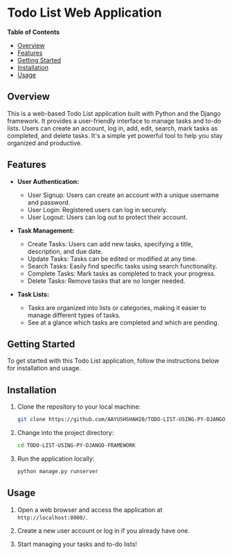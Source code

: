 # Todo List Web Application

**Table of Contents**
- [Overview](#overview)
- [Features](#features)
- [Getting Started](#getting-started)
- [Installation](#installation)
- [Usage](#usage)

## Overview

This is a web-based Todo List application built with Python and the Django framework. It provides a user-friendly interface to manage tasks and to-do lists. Users can create an account, log in, add, edit, search, mark tasks as completed, and delete tasks. It's a simple yet powerful tool to help you stay organized and productive.

## Features

- **User Authentication:**
  - User Signup: Users can create an account with a unique username and password.
  - User Login: Registered users can log in securely.
  - User Logout: Users can log out to protect their account.

- **Task Management:**
  - Create Tasks: Users can add new tasks, specifying a title, description, and due date.
  - Update Tasks: Tasks can be edited or modified at any time.
  - Search Tasks: Easily find specific tasks using search functionality.
  - Complete Tasks: Mark tasks as completed to track your progress.
  - Delete Tasks: Remove tasks that are no longer needed.

- **Task Lists:**
  - Tasks are organized into lists or categories, making it easier to manage different types of tasks.
  - See at a glance which tasks are completed and which are pending.

## Getting Started

To get started with this Todo List application, follow the instructions below for installation and usage.

## Installation

1. Clone the repository to your local machine:
   ```bash
   git clone https://github.com/AAYUSHSHAH20/TODO-LIST-USING-PY-DJANGO-FRAMEWORK.git
   ```

2. Change into the project directory:
   ```bash
   cd TODO-LIST-USING-PY-DJANGO-FRAMEWORK
   ```

3. Run the application locally:
   ```bash
   python manage.py runserver
   ```

## Usage

1. Open a web browser and access the application at `http://localhost:8000/`.

2. Create a new user account or log in if you already have one.

3. Start managing your tasks and to-do lists!
